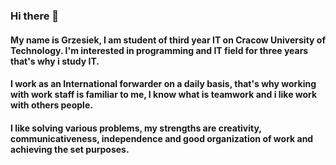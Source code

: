 ### Hi there 👋

#### My name is Grzesiek, I am student of third year IT on Cracow University of Technology. I'm interested in programming and IT field for three years that's why i study IT.

#### I work as an International forwarder on a daily basis, that's why working with work staff is familiar to me, I know what is teamwork and i like work with others people.

#### I like solving various problems, my strengths are creativity, communicativeness, independence and good organization of work and achieving the set purposes.

